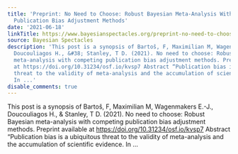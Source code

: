 ```yaml
---
title: 'Preprint: No Need to Choose: Robust Bayesian Meta-Analysis With Competing
  Publication Bias Adjustment Methods'
date: '2021-06-18'
linkTitle: https://www.bayesianspectacles.org/preprint-no-need-to-choose-robust-bayesian-meta-analysis-with-competing-publication-bias-adjustment-methods/
source: Bayesian Spectacles
description: 'This post is a synopsis of Bartoš, F, Maximilian M, Wagenmakers E.-J.,
  Doucouliagos H., &#38; Stanley, T D. (2021). No need to choose: Robust Bayesian
  meta-analysis with competing publication bias adjustment methods. Preprint available
  at https://doi.org/10.31234/osf.io/kvsp7 Abstract “Publication bias is a ubiquitous
  threat to the validity of meta-analysis and the accumulation of scientific evidence.
  In ...'
disable_comments: true
---
```

This post is a synopsis of Bartoš, F, Maximilian M, Wagenmakers E.-J., Doucouliagos H., &#38; Stanley, T D. (2021). No need to choose: Robust Bayesian meta-analysis with competing publication bias adjustment methods. Preprint available at https://doi.org/10.31234/osf.io/kvsp7 Abstract “Publication bias is a ubiquitous threat to the validity of meta-analysis and the accumulation of scientific evidence. In ...